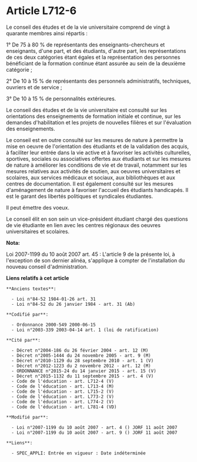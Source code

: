 # Article L712-6

Le conseil des études et de la vie universitaire comprend de vingt à quarante membres ainsi répartis :

1° De 75 à 80 % de représentants des enseignants-chercheurs et enseignants, d'une part, et des étudiants, d'autre part, les
représentations de ces deux catégories étant égales et la représentation des personnes bénéficiant de la formation continue
étant assurée au sein de la deuxième catégorie ;

2° De 10 à 15 % de représentants des personnels administratifs, techniques, ouvriers et de service ;

3° De 10 à 15 % de personnalités extérieures.

Le conseil des études et de la vie universitaire est consulté sur les orientations des enseignements de formation initiale et
continue, sur les demandes d'habilitation et les projets de nouvelles filières et sur l'évaluation des enseignements.

Le conseil est en outre consulté sur les mesures de nature à permettre la mise en oeuvre de l'orientation des étudiants et de
la validation des acquis, à faciliter leur entrée dans la vie active et à favoriser les activités culturelles, sportives,
sociales ou associatives offertes aux étudiants et sur les mesures de nature à améliorer les conditions de vie et de travail,
notamment sur les mesures relatives aux activités de soutien, aux oeuvres universitaires et scolaires, aux services médicaux
et sociaux, aux bibliothèques et aux centres de documentation. Il est également consulté sur les mesures d'aménagement de
nature à favoriser l'accueil des étudiants handicapés. Il est le garant des libertés politiques et syndicales étudiantes.

Il peut émettre des voeux.

Le conseil élit en son sein un vice-président étudiant chargé des questions de vie étudiante en lien avec les centres
régionaux des oeuvres universitaires et scolaires.

**Nota:**

Loi 2007-1199 du 10 août 2007 art. 45 : L'article 9 de la présente loi, à l'exception de son dernier alinéa, s'applique à
compter de l'installation du nouveau conseil d'administration.

**Liens relatifs à cet article**

	**Anciens textes**:

	  - Loi n°84-52 1984-01-26 art. 31
	  - Loi n°84-52 du 26 janvier 1984 - art. 31 (Ab)

	**Codifié par**:

	  - Ordonnance 2000-549 2000-06-15
	  - Loi n°2003-339 2003-04-14 art. 1 (loi de ratification)

	**Cité par**:

	  - Décret n°2004-186 du 26 février 2004 - art. 12 (M)
	  - Décret n°2005-1444 du 24 novembre 2005 - art. 9 (M)
	  - Décret n°2010-1129 du 28 septembre 2010 - art. 1 (V)
	  - Décret n°2012-1223 du 2 novembre 2012 - art. 12 (M)
	  - ORDONNANCE n°2015-24 du 14 janvier 2015 - art. 15 (V)
	  - Décret n°2015-1132 du 11 septembre 2015 - art. 4 (V)
	  - Code de l'éducation - art. L712-4 (V)
	  - Code de l'éducation - art. L713-4 (M)
	  - Code de l'éducation - art. L715-2 (V)
	  - Code de l'éducation - art. L773-2 (V)
	  - Code de l'éducation - art. L774-2 (V)
	  - Code de l'éducation - art. L781-4 (VD)

	**Modifié par**:

	  - Loi n°2007-1199 du 10 août 2007 - art. 4 () JORF 11 août 2007
	  - Loi n°2007-1199 du 10 août 2007 - art. 9 () JORF 11 août 2007

	**Liens**:

	  - SPEC_APPLI: Entrée en vigueur : Date indéterminée
